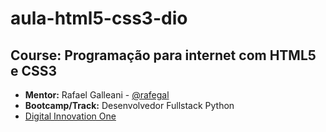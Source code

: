 # aula-html5-css3-dio

## Course: Programação para internet com HTML5 e CSS3
-	 **Mentor:** Rafael Galleani - [@rafegal](https://github.com/rafegal)
-	**Bootcamp/Track:** Desenvolvedor Fullstack Python
-	[Digital Innovation One](https://github.com/digitalinnovationone)

